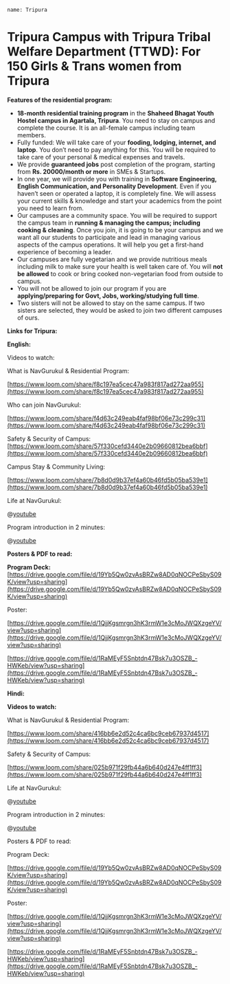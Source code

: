 ```ngMeta
name: Tripura
```

# Tripura Campus with Tripura Tribal Welfare Department (TTWD): For 150 Girls & Trans women from Tripura

**Features of the residential program:** 

- **18-month residential training program** in the **Shaheed Bhagat Youth Hostel campus in Agartala, Tripura**. You need to stay on campus and complete the course. It is an all-female campus including team members. 
- Fully funded: We will take care of your **fooding, lodging, internet, and laptop**. You don’t need to pay anything for this. You will be required to take care of your personal & medical expenses and travels. 
- We provide **guaranteed jobs** post completion of the program, starting from **Rs. 20000/month or more** in SMEs & Startups. 
- In one year, we will provide you with training in **Software Engineering, English Communication, and Personality Development**. Even if you haven’t seen or operated a laptop, it is completely fine. We will assess your current skills & knowledge and start your academics from the point you need to learn from.
- Our campuses are a community space. You will be required to support the campus team in **running & managing the campus; including cooking & cleaning**. Once you join, it is going to be your campus and we want all our students to participate and lead in managing various aspects of the campus operations. It will help you get a first-hand experience of becoming a leader. 
- Our campuses are fully vegetarian and we provide nutritious meals including milk to make sure your health is well taken care of. You will **not be allowed** to cook or bring cooked non-vegetarian food from outside to campus. 
- You will not be allowed to join our program if you are **applying/preparing for Govt, Jobs, working/studying full time**. 
- Two sisters will not be allowed to stay on the same campus. If two sisters are selected, they would be asked to join two different campuses of ours. 


**Links for Tripura:**

**English:**

Videos to watch: 

What is NavGurukul & Residential Program: 

[https://www.loom.com/share/f8c197ea5cec47a983f817ad272aa955](https://www.loom.com/share/f8c197ea5cec47a983f817ad272aa955)

Who can join NavGurukul: 

[https://www.loom.com/share/f4d63c249eab4faf98bf06e73c299c31](https://www.loom.com/share/f4d63c249eab4faf98bf06e73c299c31)

Safety & Security of Campus: 
[https://www.loom.com/share/57f330cefd3440e2b09660812bea6bbf](https://www.loom.com/share/57f330cefd3440e2b09660812bea6bbf)

Campus Stay & Community Living: 

[https://www.loom.com/share/7b8d0d9b37ef4a60b46fd5b05ba539e1](https://www.loom.com/share/7b8d0d9b37ef4a60b46fd5b05ba539e1)

Life at NavGurukul: 

@[youtube](IqMUClmN7)

Program introduction in 2 minutes:  

@[youtube](dLVT1fJeWHI)

**Posters & PDF to read:**

**Program Deck:**
[https://drive.google.com/file/d/19Yb5Qw0zvAsBRZw8AD0qNOCPeSbyS09K/view?usp=sharing](https://drive.google.com/file/d/19Yb5Qw0zvAsBRZw8AD0qNOCPeSbyS09K/view?usp=sharing)

Poster: 

[https://drive.google.com/file/d/1QjjKgsmrgn3hK3rmW1e3cMoJWQXzgeYV/view?usp=sharing](https://drive.google.com/file/d/1QjjKgsmrgn3hK3rmW1e3cMoJWQXzgeYV/view?usp=sharing)
 
[https://drive.google.com/file/d/1RaMEyF5Snbtdn47Bsk7u3OSZB_-HWKeb/view?usp=sharing](https://drive.google.com/file/d/1RaMEyF5Snbtdn47Bsk7u3OSZB_-HWKeb/view?usp=sharing)

 
  
**Hindi:**

**Videos to watch:** 

What is NavGurukul & Residential Program: 

[https://www.loom.com/share/416bb6e2d52c4ca6bc9ceb67937d4517](https://www.loom.com/share/416bb6e2d52c4ca6bc9ceb67937d4517)

Safety & Security of Campus: 

[https://www.loom.com/share/025b971f29fb44a6b640d247e4ff1ff3](https://www.loom.com/share/025b971f29fb44a6b640d247e4ff1ff3)

Life at NavGurukul: 

@[youtube](IqMUClmN7)

Program introduction in 2 minutes:  

@[youtube](dLVT1fJeWHI)

Posters & PDF to read:

Program Deck: 

[https://drive.google.com/file/d/19Yb5Qw0zvAsBRZw8AD0qNOCPeSbyS09K/view?usp=sharing](https://drive.google.com/file/d/19Yb5Qw0zvAsBRZw8AD0qNOCPeSbyS09K/view?usp=sharing)

Poster: 

[https://drive.google.com/file/d/1QjjKgsmrgn3hK3rmW1e3cMoJWQXzgeYV/view?usp=sharing](https://drive.google.com/file/d/1QjjKgsmrgn3hK3rmW1e3cMoJWQXzgeYV/view?usp=sharing)
 
[https://drive.google.com/file/d/1RaMEyF5Snbtdn47Bsk7u3OSZB_-HWKeb/view?usp=sharing](https://drive.google.com/file/d/1RaMEyF5Snbtdn47Bsk7u3OSZB_-HWKeb/view?usp=sharing)

